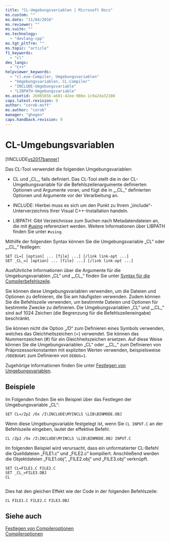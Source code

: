 ```yaml
---
title: "CL-Umgebungsvariablen | Microsoft Docs"
ms.custom: ""
ms.date: "11/04/2016"
ms.reviewer: ""
ms.suite: ""
ms.technology: 
  - "devlang-cpp"
ms.tgt_pltfrm: ""
ms.topic: "article"
f1_keywords: 
  - "cl"
dev_langs: 
  - "C++"
helpviewer_keywords: 
  - "cl.exe-Compiler, Umgebungsvariablen"
  - "Umgebungsvariablen, CL-Compiler"
  - "INCLUDE-Umgebungsvariable"
  - "LIBPATH-Umgebungsvariable"
ms.assetid: 2606585b-a681-42ee-986e-1c9a2da32108
caps.latest.revision: 9
author: "corob-msft"
ms.author: "corob"
manager: "ghogen"
caps.handback.revision: 9
---
```

# CL-Umgebungsvariablen
[!INCLUDE[vs2017banner](../../assembler/inline/includes/vs2017banner.md)]

Das CL\-Tool verwendet die folgenden Umgebungsvariablen:  
  
-   CL und \_CL\_, falls definiert.  Das CL\-Tool stellt die in der CL\-Umgebungsvariable für die Befehlszeilenargumente definierten Optionen und Argumente voran, und fügt die in „\_CL\_“ definierten Optionen und Argumente vor der Verarbeitung an.  
  
-   INCLUDE: Hierbei muss es sich um den Punkt zu Ihrem „\\include“\-Unterverzeichnis Ihrer Visual C\+\+\-Installation handeln.  
  
-   LIBPATH: Gibt Verzeichnisse zum Suchen nach Metadatendateien an, die mit [\#using](../../preprocessor/hash-using-directive-cpp.md) referenziert werden.  Weitere Informationen über LIBPATH finden Sie unter `#using`.  
  
 Mithilfe der folgenden Syntax können Sie die Umgebungsvariable „CL“ oder „\_CL\_“ festlegen:  
  
```  
SET CL=[ [option] ... [file] ...] [/link link-opt ...]  
SET _CL_=[ [option] ... [file] ...] [/link link-opt ...]  
```  
  
 Ausführliche Informationen über die Argumente für die Umgebungsvariablen „CL“ und „\_CL\_“ finden Sie unter [Syntax für die Compilerbefehlszeile](../../build/reference/compiler-command-line-syntax.md).  
  
 Sie können diese Umgebungsvariablen verwenden, um die Dateien und Optionen zu definieren, die Sie am häufigsten verwenden. Zudem können Sie die Befehlszeile verwenden, um bestimmte Dateien und Optionen für bestimmte Zwecke zu definieren.  Die Umgebungsvariablen „CL“ und „\_CL\_“ sind auf 1024 Zeichen \(die Begrenzung für die Befehlszeileneingabe\) beschränkt.  
  
 Sie können nicht die Option „\/D“ zum Definieren eines Symbols verwenden, welches das Gleichheitszeichen \(\=\) verwendet.  Sie können das Nummernzeichen \(\#\) für ein Gleichheitszeichen ersetzen.  Auf diese Weise können Sie die Umgebungsvariablen „CL“ oder „\_CL\_“ zum Definieren von Präprozessorkonstanten mit expliziten Werten verwenden, beispielsweise `/DDEBUG#1` zum Definieren von `DEBUG=1`.  
  
 Zugehörige Informationen finden Sie unter [Festlegen von Umgebungsvariablen](../../build/setting-the-path-and-environment-variables-for-command-line-builds.md).  
  
## Beispiele  
 Im Folgenden finden Sie ein Beispiel über das Festlegen der Umgebungsvariable „CL“:  
  
```  
SET CL=/Zp2 /Ox /I\INCLUDE\MYINCLS \LIB\BINMODE.OBJ  
```  
  
 Wenn diese Umgebungsvariable festgelegt ist, wenn Sie `CL INPUT.C` an der Befehlszeile eingeben, lautet der effektive Befehl:  
  
```  
CL /Zp2 /Ox /I\INCLUDE\MYINCLS \LIB\BINMODE.OBJ INPUT.C  
```  
  
 Im folgenden Beispiel wird verursacht, dass ein unformatierter CL\-Befehl die Quelldateien „FILE1.c“ und „FILE2.c“ kompiliert. Anschließend werden die Objektdateien „FILE1.obj“, „FILE2.obj“ und „FILE3.obj“ verknüpft.  
  
```  
SET CL=FILE1.C FILE2.C  
SET _CL_=FILE3.OBJ  
CL  
  
```  
  
 Dies hat den gleichen Effekt wie der Code in der folgenden Befehlszeile:  
  
```  
CL FILE1.C FILE2.C FILE3.OBJ  
```  
  
## Siehe auch  
 [Festlegen von Compileroptionen](../../build/reference/setting-compiler-options.md)   
 [Compileroptionen](../../build/reference/compiler-options.md)